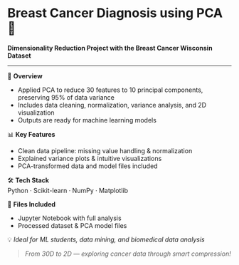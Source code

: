 # Breast Cancer Diagnosis using PCA 🧬

**Dimensionality Reduction Project with the Breast Cancer Wisconsin Dataset**

---

🔬 **Overview**  
- Applied PCA to reduce 30 features to 10 principal components, preserving 95% of data variance  
- Includes data cleaning, normalization, variance analysis, and 2D visualization  
- Outputs are ready for machine learning models

📊 **Key Features**  
- Clean data pipeline: missing value handling & normalization  
- Explained variance plots & intuitive visualizations  
- PCA-transformed data and model files included

🛠️ **Tech Stack**  
Python · Scikit-learn · NumPy · Matplotlib

📂 **Files Included**  
- Jupyter Notebook with full analysis  
- Processed dataset & PCA model files

💡 *Ideal for ML students, data mining, and biomedical data analysis*

> *From 30D to 2D — exploring cancer data through smart compression!*

